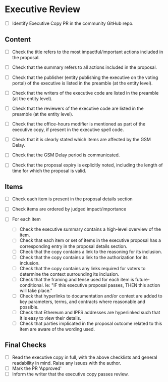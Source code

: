 
# Executive Review

- [ ] Identify Executive Copy PR in the community GitHub repo.

## Content
- [ ] Check the title refers to the most impactful/important actions included in the proposal.
- [ ] Check that the summary refers to all actions included in the proposal.

- [ ] Check that the publisher (entity publishing the executive on the voting portal) of the executive is listed in the preamble (at the entity level).
- [ ] Check that the writers of the executive code are listed in the preamble (at the entity level).
- [ ] Check that the reviewers of the executive code are listed in the preamble (at the entity level).

- [ ] Check that the office-hours modifier is mentioned as part of the executive copy, if present in the executive spell code.
- [ ] Check that it is clearly stated which items are affected by the GSM Delay.
- [ ] Check that the GSM Delay period is communicated.
- [ ] Check that the proposal expiry is explicitly noted, including the length of time for which the proposal is valid.

## Items

- [ ] Check each item is present in the proposal details section
- [ ] Check items are ordered by judged impact/importance

- [ ] For each item
	- [ ] Check the executive summary contains a high-level overview of the item.
	- [ ] Check that each item or set of items in the executive proposal has a corresponding entry in the proposal details section.
	- [ ] Check that the copy contains a link to the reasoning for its inclusion.
	- [ ] Check that the copy contains a link to the authorization for its inclusion.
	- [ ] Check that the copy contains any links required for voters to determine the context surrounding its inclusion.
	- [ ] Check that the framing and tense used for each item is future-conditional. Ie: "IF this executive proposal passes, THEN this action will take place."
	- [ ] Check that hyperlinks to documentation and/or context are added to key parameters, terms, and contracts where reasonable and possible.
	- [ ] Check that Ethereum and IPFS addresses are hyperlinked such that it is easy to view their details.
	- [ ] Check that parties implicated in the proposal outcome related to this item are aware of the wording used.

## Final Checks

- [ ] Read the executive copy in full, with the above checklists and general readability in mind. Raise any issues with the author.
- [ ] Mark the PR 'Approved'
- [ ] Inform the writer that the executive copy passes review.